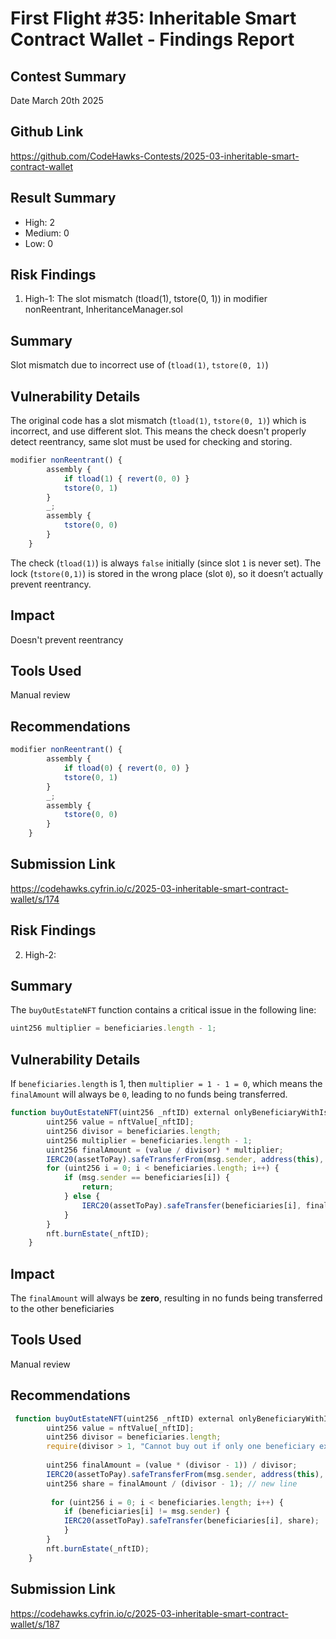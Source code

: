 # First Flight #35: Inheritable Smart Contract Wallet - Findings Report

## Contest Summary
Date March 20th 2025

## Github Link  
https://github.com/CodeHawks-Contests/2025-03-inheritable-smart-contract-wallet

## Result Summary
- High: 2
- Medium: 0
- Low: 0

## Risk Findings
1. High-1: The slot mismatch (tload(1), tstore(0, 1)) in modifier nonReentrant, InheritanceManager.sol
 
 ## Summary
 Slot mismatch due to incorrect use of (`tload(1)`, `tstore(0, 1)`)

## Vulnerability Details

The original code has a slot mismatch (`tload(1)`, `tstore(0, 1)`) which is incorrect, and use different slot.
This means the check doesn't properly detect reentrancy, same slot must be used for checking and storing.

```JavaScript
modifier nonReentrant() {
        assembly {
            if tload(1) { revert(0, 0) }
            tstore(0, 1) 
        }
        _;
        assembly {
            tstore(0, 0)
        }
    }
```
The check (`tload(1)`) is always `false` initially (since slot `1` is never set).
The lock (`tstore(0,1)`) is stored in the wrong place (slot `0`), so it doesn’t actually prevent reentrancy.


## Impact
Doesn't prevent reentrancy

## Tools Used
Manual review

## Recommendations

```JavaScript 
modifier nonReentrant() {
        assembly {
            if tload(0) { revert(0, 0) } 
            tstore(0, 1) 
        }
        _;
        assembly {
            tstore(0, 0)
        }
    }
```


## Submission Link 
https://codehawks.cyfrin.io/c/2025-03-inheritable-smart-contract-wallet/s/174


## Risk Findings
2. High-2: 
 
 ## Summary
 The `buyOutEstateNFT` function contains a critical issue in the following line:
```JavaScript
uint256 multiplier = beneficiaries.length - 1;
```

## Vulnerability Details
If `beneficiaries.length` is 1, then `multiplier = 1 - 1 = 0`, which means the `finalAmount` will always be `0`, leading to no funds being transferred.

```JavaScript
function buyOutEstateNFT(uint256 _nftID) external onlyBeneficiaryWithIsInherited {
        uint256 value = nftValue[_nftID];
        uint256 divisor = beneficiaries.length;
        uint256 multiplier = beneficiaries.length - 1;
        uint256 finalAmount = (value / divisor) * multiplier;
        IERC20(assetToPay).safeTransferFrom(msg.sender, address(this), finalAmount);
        for (uint256 i = 0; i < beneficiaries.length; i++) {
            if (msg.sender == beneficiaries[i]) {
                return;
            } else {
                IERC20(assetToPay).safeTransfer(beneficiaries[i], finalAmount / divisor);
            }
        }
        nft.burnEstate(_nftID);
    }

```


## Impact
The `finalAmount` will always be **zero**, resulting in no funds being transferred to the other beneficiaries

## Tools Used
Manual review

## Recommendations
```JavaScript
 function buyOutEstateNFT(uint256 _nftID) external onlyBeneficiaryWithIsInherited {
        uint256 value = nftValue[_nftID]; 
        uint256 divisor = beneficiaries.length;
        require(divisor > 1, "Cannot buy out if only one beneficiary exists"); // new line
   
        uint256 finalAmount = (value * (divisor - 1)) / divisor;
        IERC20(assetToPay).safeTransferFrom(msg.sender, address(this), finalAmount);
        uint256 share = finalAmount / (divisor - 1); // new line
        
         for (uint256 i = 0; i < beneficiaries.length; i++) {
            if (beneficiaries[i] != msg.sender) {
            IERC20(assetToPay).safeTransfer(beneficiaries[i], share);
            }
        }
        nft.burnEstate(_nftID);
    }
```

## Submission Link 
https://codehawks.cyfrin.io/c/2025-03-inheritable-smart-contract-wallet/s/187
